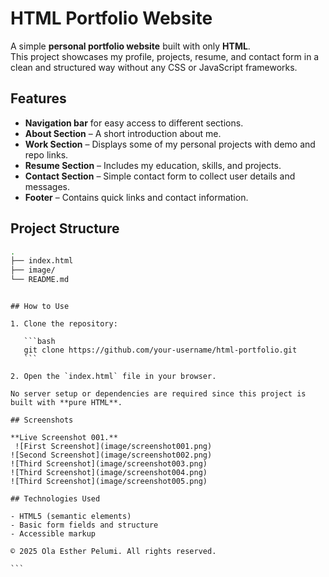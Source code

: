 # HTML Portfolio Website

A simple **personal portfolio website** built with only **HTML**.  
This project showcases my profile, projects, resume, and contact form in a clean and structured way without any CSS or JavaScript frameworks.

## Features

- **Navigation bar** for easy access to different sections.
- **About Section** – A short introduction about me.
- **Work Section** – Displays some of my personal projects with demo and repo links.
- **Resume Section** – Includes my education, skills, and projects.
- **Contact Section** – Simple contact form to collect user details and messages.
- **Footer** – Contains quick links and contact information.

## Project Structure

```bash
.
├── index.html
├── image/
└── README.md
```

````

## How to Use

1. Clone the repository:

   ```bash
   git clone https://github.com/your-username/html-portfolio.git
   ```

2. Open the `index.html` file in your browser.

No server setup or dependencies are required since this project is built with **pure HTML**.

## Screenshots

**Live Screenshot 001.**
 ![First Screenshot](image/screenshot001.png)
![Second Screenshot](image/screenshot002.png)
![Third Screenshot](image/screenshot003.png)
![Third Screenshot](image/screenshot004.png)
![Third Screenshot](image/screenshot005.png)

## Technologies Used

- HTML5 (semantic elements)
- Basic form fields and structure
- Accessible markup

© 2025 Ola Esther Pelumi. All rights reserved.

```
````
